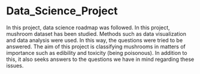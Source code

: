 # Data_Science_Project
In this project, data science roadmap was followed. In this project, mushroom dataset has been studied. Methods such as data visualization and data analysis were used. In this way, the questions were tried to be answered. The aim of this project is classifying mushrooms in matters of importance such as edibility and toxicity (being poisonous). In addition to this, it also seeks answers to the questions we have in mind regarding these issues.
